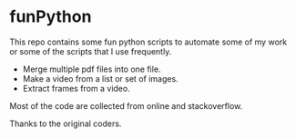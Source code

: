 # funPython
This repo contains some fun python scripts to automate some of my work or some of the scripts that I use frequently.

* Merge multiple pdf files into one file.
* Make a video from a list or set of images. 
* Extract frames from a video.

Most of the code are collected from online and stackoverflow. 

Thanks to the original coders. 

